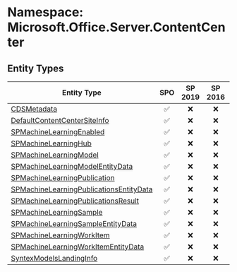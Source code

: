 # Namespace: Microsoft.Office.Server.ContentCenter

## Entity Types

Entity Type | SPO | SP 2019 | SP 2016 | SP 2013
----------|:---:|:-------:|:-------:|:-------:
[CDSMetadata](./EntityTypes/CDSMetadata.md) | ✅ | ❌ | ❌ | ❌
[DefaultContentCenterSiteInfo](./EntityTypes/DefaultContentCenterSiteInfo.md) | ✅ | ❌ | ❌ | ❌
[SPMachineLearningEnabled](./EntityTypes/SPMachineLearningEnabled.md) | ✅ | ❌ | ❌ | ❌
[SPMachineLearningHub](./EntityTypes/SPMachineLearningHub.md) | ✅ | ❌ | ❌ | ❌
[SPMachineLearningModel](./EntityTypes/SPMachineLearningModel.md) | ✅ | ❌ | ❌ | ❌
[SPMachineLearningModelEntityData](./EntityTypes/SPMachineLearningModelEntityData.md) | ✅ | ❌ | ❌ | ❌
[SPMachineLearningPublication](./EntityTypes/SPMachineLearningPublication.md) | ✅ | ❌ | ❌ | ❌
[SPMachineLearningPublicationsEntityData](./EntityTypes/SPMachineLearningPublicationsEntityData.md) | ✅ | ❌ | ❌ | ❌
[SPMachineLearningPublicationsResult](./EntityTypes/SPMachineLearningPublicationsResult.md) | ✅ | ❌ | ❌ | ❌
[SPMachineLearningSample](./EntityTypes/SPMachineLearningSample.md) | ✅ | ❌ | ❌ | ❌
[SPMachineLearningSampleEntityData](./EntityTypes/SPMachineLearningSampleEntityData.md) | ✅ | ❌ | ❌ | ❌
[SPMachineLearningWorkItem](./EntityTypes/SPMachineLearningWorkItem.md) | ✅ | ❌ | ❌ | ❌
[SPMachineLearningWorkItemEntityData](./EntityTypes/SPMachineLearningWorkItemEntityData.md) | ✅ | ❌ | ❌ | ❌
[SyntexModelsLandingInfo](./EntityTypes/SyntexModelsLandingInfo.md) | ✅ | ❌ | ❌ | ❌